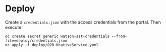 # Deploy

Create a `credentials.json` with the access credentials from the portal. Then execute:

    oc create secret generic watson-sst-credentials --from-file=deploy/credentials.json
    oc apply -f deploy/020-KnativeService.yaml
